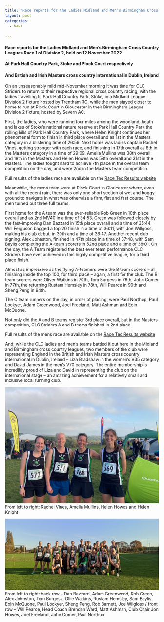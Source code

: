 ```yaml
---
title: 'Race reports for the Ladies Midland and Men’s Birmingham Cross Country Leagues Race 1 of Division 2, 12 November 2022 - Park Hall Country Park, Stoke and Plock Court'
layout: post
categories:
  - News

---
```


#### Race reports for the Ladies Midland and Men’s Birmingham Cross Country Leagues Race 1 of Division 2, held on 12 November 2022
#### At Park Hall Country Park, Stoke and Plock Court respectively
#### And British and Irish Masters cross country international in Dublin, Ireland 

On an unseasonably mild mid-November morning it was time for CLC Striders to return to their respective regional cross country racing, with the ladies travelling to Park Hall Country Park, Stoke, in a Midland League Division 2 fixture hosted by Trentham RC, while the men stayed closer to home to run at Plock Court in Gloucester in their Birmingham League Division 2 fixture, hosted by Severn AC.

First, the ladies, who were running four miles among the woodland, heath and lakes of Stoke’s national nature reserve at Park Hall Country Park the rolling hills of Park Hall Country Park, where Helen Knight continued her phenomenal form to finish in third place overall and as 1st in the Masters category in a blistering time of 26:59. Next home was ladies captain Rachel Vines, getting stronger with each race, and finishing in 17th overall as 6th in the Masters category in a time of 29:09. Amelia Mullins was 38th overall and 18th in the Masters and Helen Howes was 58th overall and 31st in the Masters. The ladies fought hard to achieve 7th place in the overall team competition on the day, and were 2nd in the Masters team competition.

Full results of the ladies race are available on the [Race Tec Results website](https://www.racetecresults.com/results.aspx?CId=16418&RId=3091&EId=2&dt=0&adv=0&fbclid=IwAR1_5LA7bYLg07eele2-UusBfpafyU_JFoA48iOM4V4hnc-H3_07-vObhKw "Race Tec Results website")

Meanwhile, the mens team were at Plock Court in Gloucester where, even with all the recent rain, there was only one short section of wet and boggy ground to navigate in what was otherwise a firm, flat and fast course. The men turned out three full teams.

First home for the A team was the ever-reliable Rob Green in 10th place overall and as 2nd MV40 in a time of 34:53. Green was followed closely by the fast-improving Dan Bazzard in 15th place overall and a time of 35:44. Will Ferguson bagged a top 20 finish in a time of 36:11, with Joe Willgoss, making his club debut, in 30th and a time of 36:47. Another recent club signing, Alex Johnston, finished in 47th place in a time of 37:48, with Sam Baylis completing the A-team scorers in 52nd place and a time of 38:01. On the day, the A Team registered the best ever team performance CLC Striders have ever achieved in this highly competitive league, for a third place finish.

Almost as impressive as the flying A-teamers were the B team scorers – all finishing inside the top 100, for third place – again, a first for the club. The B team scorers were Oliver Watkins in 70th, Tom Burgess in 76th, John Comer in 77th, the returning Rustam Hemsley in 78th, Will Pearce in 90th and Sheng Peng in 94th. 

The C team runners on the day, in order of placing, were Paul Northup, Paul Lockyer, Adam Greenwood, Joel Freeland, Matt Ashman and Eoin McQuone.

Not only did the A and B teams register 3rd place overall, but in the Masters competition, CLC Striders A and B teams finished in 2nd place.

Full results of the mens race are available on the [Race Tec Results website](https://www.birminghamccleague.co.uk/images/stories/bdccl/articlepdfs/XC_League_Archive/2022-23/2022-11-12-M2.pdf "Race Tec Results website")

And, while the CLC ladies and men’s teams battled it out here in the Midland and Birmingham cross country leagues, two members of the club were representing England in the British and Irish Masters cross country international in Dublin, Ireland – Liza Bradshaw in the women’s V35 category and David James in the men’s V70 category. The entire membership is incredibly proud of Liza and David in representing the club on the international stage – an amazing achievement for a relatively small and inclusive local running club.

![Ladies Midlands Cross Country League division 2 team](/images/2022/11/2022-11-14-Ladies-XC.jpg "Ladies Midlands Cross Country League division 2 team")
From left to right: Rachel Vines, Amelia Mullins, Helen Howes and Helen Knight

![Mens Birmingham Cross Country League division 2 team](/images/2022/11/2022-11-14-Mens-XC.jpg "Mens Birmingham Cross Country League division 2 team")
From left to right: back row – Dan Bazzard, Adam Greenwood, Rob Green, Alex Johnston, Tom Burgess, Ollie Watkins, Rustam Hemsley, Sam Baylis, Eoin McQuone, Paul Lockyer, Sheng Peng, Rob Barnett, Joe Wilgloss / front row – Will Pearce, Head Coach Brendan Ward, Matt Ashman, Club Chair Jon Howes, Joel Freeland, John Comer, Paul Northup
